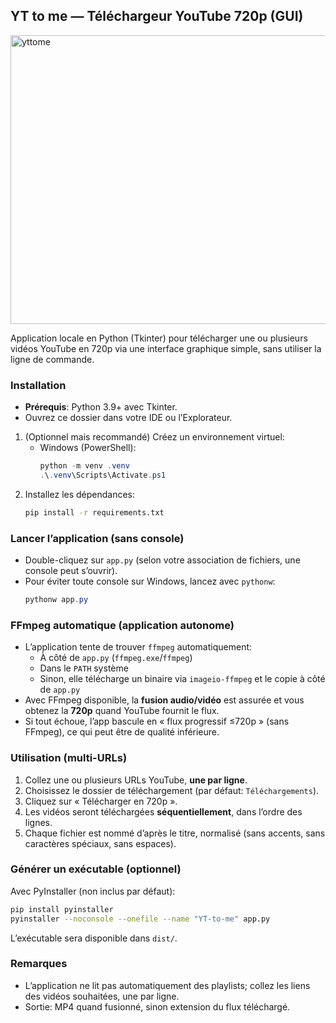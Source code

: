 ## YT to me — Téléchargeur YouTube 720p (GUI)

<img width="732" height="462" alt="yttome" src="https://github.com/user-attachments/assets/dc78be6c-1dfd-4f62-8248-621b75a3831a" />


Application locale en Python (Tkinter) pour télécharger une ou plusieurs vidéos YouTube en 720p via une interface graphique simple, sans utiliser la ligne de commande.

### Installation

- **Prérequis**: Python 3.9+ avec Tkinter.
- Ouvrez ce dossier dans votre IDE ou l’Explorateur.

1. (Optionnel mais recommandé) Créez un environnement virtuel:
   - Windows (PowerShell):
     ```powershell
     python -m venv .venv
     .\.venv\Scripts\Activate.ps1
     ```
2. Installez les dépendances:
   ```bash
   pip install -r requirements.txt
   ```

### Lancer l’application (sans console)

- Double-cliquez sur `app.py` (selon votre association de fichiers, une console peut s’ouvrir).
- Pour éviter toute console sur Windows, lancez avec `pythonw`:
  ```powershell
  pythonw app.py
  ```

### FFmpeg automatique (application autonome)

- L’application tente de trouver `ffmpeg` automatiquement:
  - À côté de `app.py` (`ffmpeg.exe`/`ffmpeg`)
  - Dans le `PATH` système
  - Sinon, elle télécharge un binaire via `imageio-ffmpeg` et le copie à côté de `app.py`
- Avec FFmpeg disponible, la **fusion audio/vidéo** est assurée et vous obtenez la **720p** quand YouTube fournit le flux.
- Si tout échoue, l’app bascule en « flux progressif ≤720p » (sans FFmpeg), ce qui peut être de qualité inférieure.

### Utilisation (multi-URLs)

1. Collez une ou plusieurs URLs YouTube, **une par ligne**.
2. Choisissez le dossier de téléchargement (par défaut: `Téléchargements`).
3. Cliquez sur « Télécharger en 720p ».
4. Les vidéos seront téléchargées **séquentiellement**, dans l’ordre des lignes.
5. Chaque fichier est nommé d’après le titre, normalisé (sans accents, sans caractères spéciaux, sans espaces).

### Générer un exécutable (optionnel)

Avec PyInstaller (non inclus par défaut):
```bash
pip install pyinstaller
pyinstaller --noconsole --onefile --name "YT-to-me" app.py
```
L’exécutable sera disponible dans `dist/`.

### Remarques

- L’application ne lit pas automatiquement des playlists; collez les liens des vidéos souhaitées, une par ligne.
- Sortie: MP4 quand fusionné, sinon extension du flux téléchargé.
